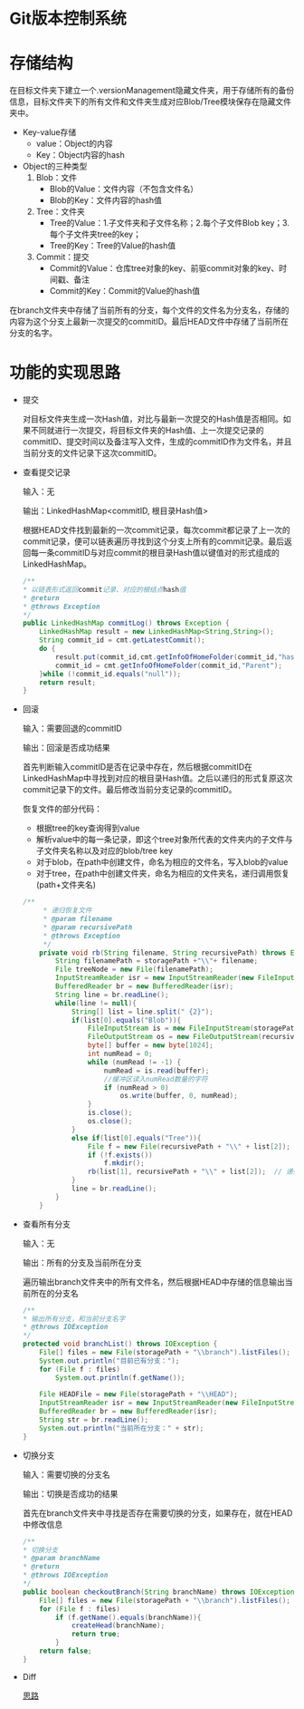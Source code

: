 # Git版本控制系统

# 存储结构

在目标文件夹下建立一个.versionManagement隐藏文件夹，用于存储所有的备份信息，目标文件夹下的所有文件和文件夹生成对应Blob/Tree模块保存在隐藏文件夹中。

- Key-value存储
  - value：Object的内容
  - Key：Object内容的hash
- Object的三种类型
  1. Blob：文件
     - Blob的Value：文件内容（不包含文件名）
     - Blob的Key：文件内容的hash值
  2. Tree：文件夹
     - Tree的Value：1.子文件夹和子文件名称；2.每个子文件Blob key；3.每个子文件夹tree的key；
     - Tree的Key：Tree的Value的hash值
  3. Commit：提交
     - Commit的Value：仓库tree对象的key、前驱commit对象的key、时间戳、备注
     - Commit的Key：Commit的Value的hash值

在branch文件夹中存储了当前所有的分支，每个文件的文件名为分支名，存储的内容为这个分支上最新一次提交的commitID。最后HEAD文件中存储了当前所在分支的名字。



# 功能的实现思路

- 提交

  对目标文件夹生成一次Hash值，对比与最新一次提交的Hash值是否相同。如果不同就进行一次提交，将目标文件夹的Hash值、上一次提交记录的commitID、提交时间以及备注写入文件，生成的commitID作为文件名，并且当前分支的文件记录下这次commitID。

- 查看提交记录

  输入：无

  输出：LinkedHashMap<commitID, 根目录Hash值>

  根据HEAD文件找到最新的一次commit记录，每次commit都记录了上一次的commit记录，便可以链表遍历寻找到这个分支上所有的commit记录。最后返回每一条commitID与对应commit的根目录Hash值以键值对的形式组成的LinkedHashMap。

  ```java
  /**
  * 以链表形式返回commit记录、对应的根结点hash值
  * @return
  * @throws Exception
  */
  public LinkedHashMap commitLog() throws Exception {
      LinkedHashMap result = new LinkedHashMap<String,String>();
      String commit_id = cmt.getLatestCommit();
      do {
          result.put(commit_id,cmt.getInfoOfHomeFolder(commit_id,"hashOfHomeFolder"));
          commit_id = cmt.getInfoOfHomeFolder(commit_id,"Parent");
      }while (!commit_id.equals("null"));
      return result;
  }
  ```

- 回滚

  输入：需要回退的commitID

  输出：回滚是否成功结果

  首先判断输入commitID是否在记录中存在，然后根据commitID在LinkedHashMap中寻找到对应的根目录Hash值。之后以递归的形式复原这次commit记录下的文件。最后修改当前分支记录的commitID。

  

  恢复文件的部分代码：

  - 根据tree的key查询得到value
  - 解析value中的每一条记录，即这个tree对象所代表的文件夹内的子文件与子文件夹名称以及对应的blob/tree key
  - 对于blob，在path中创建文件，命名为相应的文件名，写入blob的value
  - 对于tree，在path中创建文件夹，命名为相应的文件夹名，递归调用恢复(path+文件夹名)

  ```java
  /**
       * 递归恢复文件
       * @param filename
       * @param recursivePath
       * @throws Exception
       */
      private void rb(String filename, String recursivePath) throws Exception{
          String filenamePath = storagePath +"\\"+ filename;
          File treeNode = new File(filenamePath);
          InputStreamReader isr = new InputStreamReader(new FileInputStream(treeNode));
          BufferedReader br = new BufferedReader(isr);
          String line = br.readLine();
          while(line != null){
              String[] list = line.split(" {2}");
              if(list[0].equals("Blob")){
                  FileInputStream is = new FileInputStream(storagePath+"\\"+list[1]);
                  FileOutputStream os = new FileOutputStream(recursivePath+"\\"+list[2]);
                  byte[] buffer = new byte[1024];
                  int numRead = 0;
                  while (numRead != -1) {
                      numRead = is.read(buffer);
                      //缓冲区读入numRead数量的字符
                      if (numRead > 0)
                          os.write(buffer, 0, numRead);
                  }
                  is.close();
                  os.close();
              }
              else if(list[0].equals("Tree")){
                  File f = new File(recursivePath + "\\" + list[2]);
                  if (!f.exists())
                      f.mkdir();
                  rb(list[1], recursivePath + "\\" + list[2]);  // 递归去深度优先遍历所有的文件
              }
              line = br.readLine();
          }
      }
  ```

- 查看所有分支

  输入：无

  输出：所有的分支及当前所在分支

  遍历输出branch文件夹中的所有文件名，然后根据HEAD中存储的信息输出当前所在的分支名

  ```java
  /**
  * 输出所有分支，和当前分支名字
  * @throws IOException
  */
  protected void branchList() throws IOException {
      File[] files = new File(storagePath + "\\branch").listFiles();
      System.out.println("目前已有分支：");
      for (File f : files)
          System.out.println(f.getName());
      
      File HEADFile = new File(storagePath + "\\HEAD");
      InputStreamReader isr = new InputStreamReader(new FileInputStream(HEADFile));
      BufferedReader br = new BufferedReader(isr);
      String str = br.readLine();
      System.out.println("当前所在分支：" + str);
  }
  ```

- 切换分支

  输入：需要切换的分支名

  输出：切换是否成功的结果

  首先在branch文件夹中寻找是否存在需要切换的分支，如果存在，就在HEAD中修改信息

  ```java
  /**
  * 切换分支
  * @param branchName
  * @return
  * @throws IOException
  */
  public boolean checkoutBranch(String branchName) throws IOException {
      File[] files = new File(storagePath + "\\branch").listFiles();
      for (File f : files)
          if (f.getName().equals(branchName)){
              createHead(branchName);
              return true;
          }
      return false;
  }
  ```


-   Diff

    [思路](diff.md)

